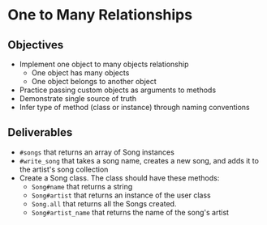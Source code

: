 # One to Many Relationships

## Objectives

* Implement one object to many objects relationship
  * One object has many objects
  * One object belongs to another object
* Practice passing custom objects as arguments to methods
* Demonstrate single source of truth
* Infer type of method (class or instance) through naming conventions

## Deliverables

<!-- * Create a Artist class. The class should have these methods:
  * `#initialize` which takes a name and have
  * a reader method for the name -->
  * `#songs` that returns an array of Song instances
  * `#write_song` that takes a song name, creates a new song, and adds it to the artist's song collection
* Create a Song class. The class should have these methods:
  * `Song#name` that returns a string
  * `Song#artist` that returns an instance of the user class
  * `Song.all` that returns all the Songs created.
  * `Song#artist_name` that returns the name of the song's artist